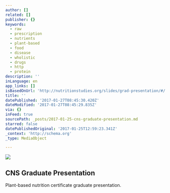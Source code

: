 ```yaml
---
author: []
related: []
publisher: {}
keywords:
  - raw
  - prescription
  - nutrients
  - plant-based
  - food
  - disease
  - wholistic
  - drugs
  - http
  - protein
description: ''
inLanguage: en
app_links: []
isBasedOnUrl: 'http://nutritionstudies.org/slides/grad-presentation/#/'
title: ''
datePublished: '2017-01-27T08:45:30.420Z'
dateModified: '2017-01-27T08:45:29.835Z'
via: {}
inFeed: true
sourcePath: _posts/2017-01-25-cns-graduate-presentation.md
starred: false
datePublishedOriginal: '2017-01-25T12:59:23.341Z'
_context: 'http://schema.org'
_type: MediaObject

---
```

![](https://the-grid-user-content.s3-us-west-2.amazonaws.com/353cf03c-1dd5-490e-9054-37e5a6ba00b1.jpg)

<article style=""><h1>CNS Graduate Presentation</h1><p>Plant-based nutrition certificate graduate presentation.</p></article>